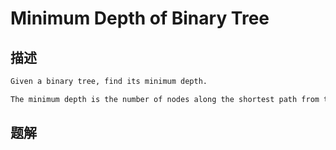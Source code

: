# Minimum Depth of Binary Tree

## 描述

```txt
Given a binary tree, find its minimum depth.

The minimum depth is the number of nodes along the shortest path from the root node down to the nearest leaf node.
```

## 题解

```go
```